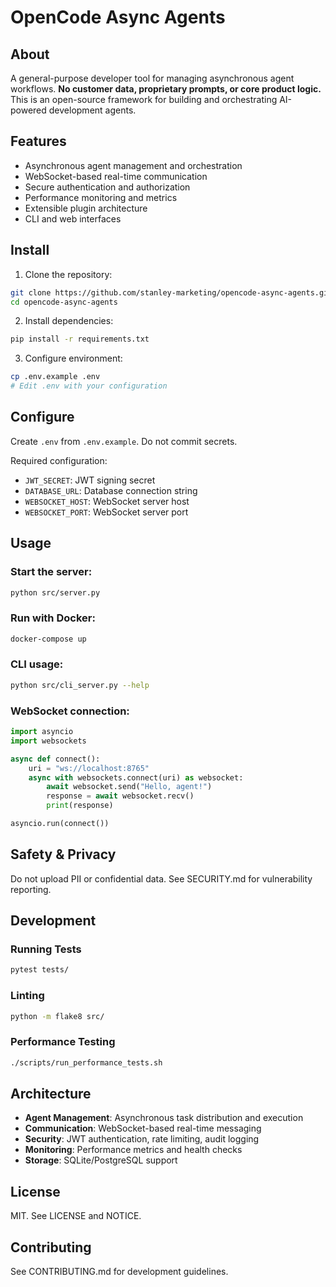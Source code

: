 # OpenCode Async Agents

## About

A general-purpose developer tool for managing asynchronous agent workflows. **No customer data, proprietary prompts, or core product logic.** This is an open-source framework for building and orchestrating AI-powered development agents.

## Features

- Asynchronous agent management and orchestration
- WebSocket-based real-time communication
- Secure authentication and authorization
- Performance monitoring and metrics
- Extensible plugin architecture
- CLI and web interfaces

## Install

1. Clone the repository:
```bash
git clone https://github.com/stanley-marketing/opencode-async-agents.git
cd opencode-async-agents
```

2. Install dependencies:
```bash
pip install -r requirements.txt
```

3. Configure environment:
```bash
cp .env.example .env
# Edit .env with your configuration
```

## Configure

Create `.env` from `.env.example`. Do not commit secrets.

Required configuration:
- `JWT_SECRET`: JWT signing secret
- `DATABASE_URL`: Database connection string
- `WEBSOCKET_HOST`: WebSocket server host
- `WEBSOCKET_PORT`: WebSocket server port

## Usage

### Start the server:
```bash
python src/server.py
```

### Run with Docker:
```bash
docker-compose up
```

### CLI usage:
```bash
python src/cli_server.py --help
```

### WebSocket connection:
```python
import asyncio
import websockets

async def connect():
    uri = "ws://localhost:8765"
    async with websockets.connect(uri) as websocket:
        await websocket.send("Hello, agent!")
        response = await websocket.recv()
        print(response)

asyncio.run(connect())
```

## Safety & Privacy

Do not upload PII or confidential data. See SECURITY.md for vulnerability reporting.

## Development

### Running Tests
```bash
pytest tests/
```

### Linting
```bash
python -m flake8 src/
```

### Performance Testing
```bash
./scripts/run_performance_tests.sh
```

## Architecture

- **Agent Management**: Asynchronous task distribution and execution
- **Communication**: WebSocket-based real-time messaging
- **Security**: JWT authentication, rate limiting, audit logging
- **Monitoring**: Performance metrics and health checks
- **Storage**: SQLite/PostgreSQL support

## License

MIT. See LICENSE and NOTICE.

## Contributing

See CONTRIBUTING.md for development guidelines.